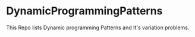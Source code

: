 # DynamicProgrammingPatterns
This Repo lists Dynamic programming Patterns and It's variation problems.
